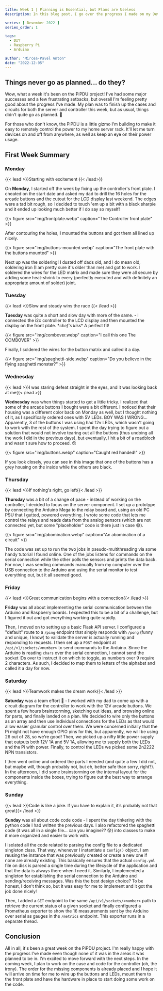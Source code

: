 ```yaml
---
title: Week 1 | Planning is Essential, but Plans are Useless
description: In this blog post, I go over the progress I made on my Devember project during the first week of development.

series: [ Devember 2022 ]
series_order: 1

tags:
  - DIY
  - Raspberry Pi
  - Arduino

author: "Mircea-Pavel Anton"
date: "2022-12-05"
---
```


## Things never go as planned... do they?

Wow, what a week it's been on the PiPDU project! I've had some major successes and a few frustrating setbacks, but overall I'm feeling pretty good about the progress I've made. My plan was to finish up the cases and circuits for both the server and controller this week, but as usual, things didn't quite go as planned. 😬

For those who don't know, the PiPDU is a little gizmo I'm building to make it easy to remotely control the power to my home server rack. It'll let me turn devices on and off from anywhere, as well as keep an eye on their power usage.

## First Week Summary

### Monday

{{< lead >}}Starting with excitement {{< /lead>}}

On **Monday**, I started off the week by fixing up the controller's front plate. I cheated on the start date and asked my dad to drill the 16 holes for the arcade buttons and the cutout for the LCD display last weekend. The edges were a tad bit rough, so I decided to touch 'em up a bit with a black sharpie and it ended up looking much better if I do say so myself!

{{< figure src="img/frontplate.webp" caption="The Controller front plate" >}}

After contouring the holes, I mounted the buttons and got them all lined up nicely.

{{< figure src="img/buttons-mounted.webp" caption="The front plate with the buttons mounted" >}}

Next up was the soldering! I dusted off dads old, and I do mean old, soldering iron (I am pretty sure it's older than me) and got to work. I soldered the wires for the LED matrix and made sure they were all secure by adding some heat-shrink to every (perfectly executed and with definitely an appropriate amount of solder) joint.

### Tuesday

{{< lead >}}Slow and steady wins the race {{< /lead >}} 

**Tuesday** was quite a short and slow day with more of the same. - I connected the i2c controller to the LCD display and then mounted the display on the front plate. \**chef's kiss*\* A perfect fit!

{{< figure src="img/combover.webp" caption="I call this one The COMBOVER" >}}

Finally, I soldered the wires for the button matrix and called it a day.

{{< figure src="img/spaghetti-side.webp" caption="Do you believe in the flying spaghetti monster?" >}}

### Wednesday

{{< lead >}}I was staring defeat straight in the eyes, and it was looking back at me{{< /lead >}} 

**Wednesday** was when things started to get a little tricky. I realized that some of the arcade buttons I bought were a bit different. I noticed that their housing was a different color back on Monday as well, but I thought nothing of it, as I specifically ordered ones with 5V LEDs. BOY WAS I WRONG... Apparently, 3 of the buttons I was using had 12v LEDs, which wasn't going to work with the rest of the system. I spent the day trying to figure out a solution that would not involve tearing out all the buttons (thus undoing all the work I did in the previous days), but eventually, I hit a bit of a roadblock and wasn't sure how to proceed. 😕

{{< figure src="img/buttons.webp" caption="Caught red handed!" >}}

If you look closely, you can see in this image that one of the buttons has a grey housing on the inside while the others are black.

### Thursday

{{< lead >}}If nothing's right, go left{{< /lead >}} 

**Thursday** was a bit of a change of pace - instead of working on the controller, I decided to focus on the server component. I set up a prototype by connecting the Arduino Mega to the relay board and, using an old PC PSU that I gutted, powered everything. I wrote some code that lets me control the relays and reads data from the analog sensors (which are not connected yet, but some "placeholder" code is there just in case 😅).

{{< figure src="img/abomination.webp" caption="An abomination of a circuit" >}}

The code was set up to run the two jobs in pseudo-multithreading via some handy tutorial I found online. One of the jobs listens for commands on the serial connection while the other polls the sensors and prints the data back. For now, I was sending commands manually from my computer over the USB connection to the Arduino and using the serial monitor to test everything out, but it all seemed good.

### Friday

{{< lead >}}Great communication begins with a connection{{< /lead >}} 

**Friday** was all about implementing the serial communication between the Arduino and Raspberry boards. I expected this to be a bit of a challenge, but I figured it out and got everything working quite rapidly.

Then, I moved on to setting up a basic Flask API server. I configured a "default" route to a `/ping` endpoint that simply responds with `/pong` (funny and unique, I know) to validate the server is actually running and responding to requests. I then set up a `POST` endpoint at `/api/v1/sockets/<number>` to send commands to the Arduino. Since the Arduino is reading `chars` over the serial connection, I cannot send the socket IDs over to instruct it on which to toggle, as numbers over 9 require 2 characters. As such, I decided to map them to letters of the alphabet and called it a day for now.

### Saturday

{{< lead >}}Teamwork makes the dream work{{< /lead >}} 

**Saturday** was a team effort 🤝 - I worked with my dad to come up with a circuit diagram for the controller to work with the 12V arcade buttons. We spent a few hours brainstorming, sketching out ideas, and browsing online for parts, and finally landed on a plan. We decided to wire only the buttons as an array and then use individual connections for the LEDs as that would allow easier granular control over them. We were concerned initially that the Pi might not have enough GPIO pins for this, but apparently, we will be using 26 out of 28, so we're good! Then, we picked up a nifty little power supply that outputs both 12V 1A and 5V 1A, allowing me to supply both the LEDs and the Pi with power. Finally, to control the LEDs we picked some 2n2222 NPN transistors.

I then went online and ordered the parts I needed (and quite a few I did not, but maybe will, though probably not, but eh, better safe than sorry, right?). In the afternoon, I did some brainstorming on the internal layout for the components inside the boxes, trying to figure out the best way to arrange everything.

### Sunday

{{< lead >}}Code is like a joke. If you have to explain it, it’s probably not that great{{< /lead >}} 

**Sunday** was all about code code code - I spent the day tinkering with the python code I had written the previous days. I also refactored the spaghetti code (it was all in a single file... can you imagine?? 😰) into classes to make it more organized and easier to work with.

I isolated all the code related to parsing the config file to a dedicated singleton class. That way, whenever I instantiate a `Config()` object, I am reusing the instance that was previously created or create a new one if none are already existing. This basically ensures that the actual `config.yml` file on disk is parsed a single time during the lifecycle of the application and that the data is always there when I need it. Similarly, I implemented a singleton for establishing the serial connection to the Arduino and sending/receiving messages. Was this the best design choice? To be honest, I don't think so, but it was easy for me to implement and it got the job done nicely!

Then, I added a `GET` endpoint to the same `/api/v1/sockets/<number>` path to retrieve the current status of a given socket and finally configured a Prometheus exporter to show the 16 measurements sent by the Arduino over serial as gauges in the `/metrics` endpoint. This exporter runs in a separate thread.

## Conclusion

All in all, it's been a great week on the PiPDU project. I'm really happy with the progress I've made even though none of it was in the areas it was planned to be in. I'm excited to move forward with the next steps. In the coming week, I plan to work on the case and code for the controller (oh, the irony). The order for the missing components is already placed and I hope it will arrive on time for me to wire up the buttons and LEDs, mount them to the front plate and have the hardware in place to start doing some work on the code.
